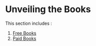 # Unveiling the Books

This section includes :

1. [Free Books](./FREE.MD)
2. [Paid Books](./PAID.MD)
